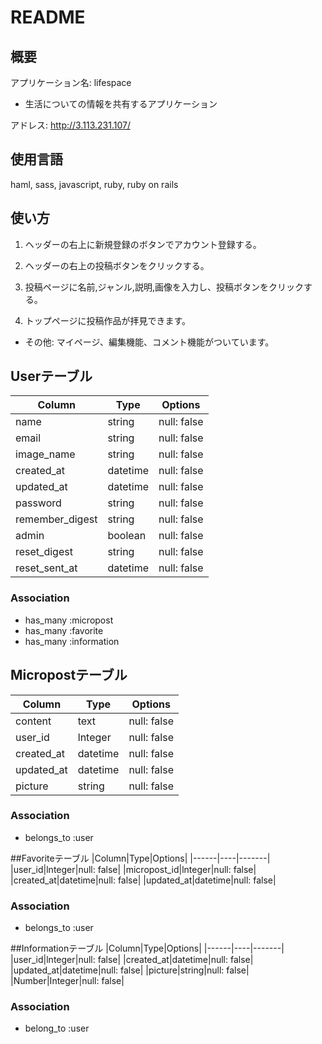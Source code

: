 # README

## 概要
アプリケーション名: lifespace  
* 生活についての情報を共有するアプリケーション  

アドレス: http://3.113.231.107/


## 使用言語
haml, sass, javascript, ruby, ruby on rails


## 使い方
1. ヘッダーの右上に新規登録のボタンでアカウント登録する。  

2. ヘッダーの右上の投稿ボタンをクリックする。

3. 投稿ページに名前,ジャンル,説明,画像を入力し、投稿ボタンをクリックする。

4. トップページに投稿作品が拝見できます。  

* その他: マイページ、編集機能、コメント機能がついています。


<!-- This README would normally document whatever steps are necessary to get the
application up and running.

Things you may want to cover:

* Ruby version

* System dependencies

* Configuration

* Database creation

* Database initialization

* How to run the test suite

* Services (job queues, cache servers, search engines, etc.)

* Deployment instructions

* ... -->



## Userテーブル
|Column|Type|Options|
|------|----|-------|
|name|string|null: false|
|email|string|null: false|
|image_name|string|null: false|
|created_at|datetime|null: false|
|updated_at|datetime|null: false|
|password|string|null: false|
|remember_digest|string|null: false|
|admin|boolean|null: false|
|reset_digest|string|null: false|
|reset_sent_at|datetime|null: false|
### Association
- has_many :micropost
- has_many :favorite
- has_many :information


## Micropostテーブル
|Column|Type|Options|
|------|----|-------|
|content|text|null: false|
|user_id|lnteger|null: false|
|created_at|datetime|null: false|
|updated_at|datetime|null: false|
|picture|string|null: false|
### Association
- belongs_to :user


##Favoriteテーブル
|Column|Type|Options|
|------|----|-------|
|user_id|lnteger|null: false|
|micropost_id|lnteger|null: false|
|created_at|datetime|null: false|
|updated_at|datetime|null: false|
### Association
- belongs_to :user


##Informationテーブル
|Column|Type|Options|
|------|----|-------|
|user_id|lnteger|null: false|
|created_at|datetime|null: false|
|updated_at|datetime|null: false|
|picture|string|null: false|
|Number|Integer|null: false|
### Association
- belong_to :user
